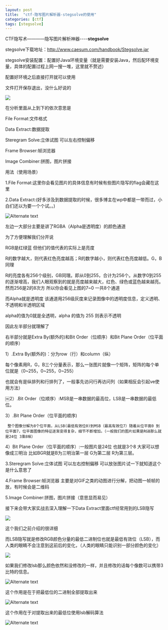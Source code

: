 ```yaml
---
layout: post
title:  "ctf-隐写图片解析器-stegsolve的使用"
categories: [ctf]
tags: [stegsolve]
---
```


CTF隐写术————隐写图片解析神器----**stegsolve**  

stegsolve下载地址：<http://www.caesum.com/handbook/Stegsolve.jar>  

stegsolve安装配置：配置好Java环境变量（就是需要安装Java，然后配环境变量，具体的配置过程上网一搜一堆，这里就不赘述）  

配置好环境之后直接打开就可以使用  



文件打开保存退出，没什么好说的  

![](C:\Users\MACHENIKE\Desktop\2.png)

在分析里面从上到下的依次意思是

File Format:文件格式

Data Extract:数据提取

Steregram Solve:立体试图 可以左右控制偏移

Frame Browser:帧浏览器

Image Combiner:拼图，图片拼接

 

用法（使用场景）

1.File Format:这里你会看见图片的具体信息有时候有些图片隐写的flag会藏在这里

2.Data Extract:(好多涉及到数据提取的时候，很多博主在wp中都是一带而过，小白们还以为要一个个试。。)  

![Alternate text](C:\Users\MACHENIKE\Desktop\3.png)  



左边一大部分主要是讲了RGBA（Alpha是透明度）的颜色通道

为了方便理解我们分开说

RGB是红绿蓝 但他们的值代表的实际上是亮度

R的数字越大，则代表红色亮度越高；R的数字越小，则代表红色亮度越低。G，B同理

R的亮度各有256个级别，GB同理。即从0到255，合计为256个。从数字0到255的逐渐增高，我们人眼观察到的就是亮度越来越大，红色、绿色或蓝色越来越亮。然而256是2的8次方 所以你会看见上图的7~0  一共8个通道

而Alpha就是透明度 该通道用256级灰度来记录图像中的透明度信息，定义透明、不透明和半透明区域

alpha的值为0就是全透明，alpha 的值为 255 则表示不透明

因此左半部分就理解了

右半部分就是Extra By(额外的)和Bit Order（位顺序）和Bit Plane Order（位平面的顺序）

1）.Extra By(额外的)：分为row（行）和column（纵）

   每个像素用R，G，B三个分量表示，那么一张图片就像一个矩阵，矩阵的每个单位就是（0~255，0~255，0~255）

   也就会有是纵排列和行排列了，一般事先访问行再访问列（如果相反会引起ve使用方法）

￼2）.Bit Order（位顺序）:MSB是一串数据的最高位，LSB是一串数据的最低位。

3）.Bit Plane Order（位平面的顺序)

     整个图像分解为8个位平面，从LSB(最低有效位0)到MSB（最高有效位7）随着从位平面0 到位平面7，位平面图像的特征逐渐变得复杂，细节不断增加。（一般我们的图片如果是RGB那么就是24位 3乘8嘛）

4）Bit Plane Order（位平面的顺序）:一般图片是24位 也就是3个8 大家可以想像成三明治 比如BGR就是B为三明治第一层 G为第二层 R为第三层。

 

3.Steregram Solve:立体试图 可以左右控制偏移 可以放张图片试一下就知道这个是什么意思了

4.Frame Browser:帧浏览器   主要是对GIF之类的动图进行分解，把动图一帧帧的放，有时候会是二维码

5.Image Combiner:拼图，图片拼接（意思显而易见）

 

接下来会带大家实战去深入理解一下Data Extract里面ctf经常用到的LSB隐写  

![](C:\Users\MACHENIKE\Desktop\4.png)

这个我们之前介绍的很详细

而LSB隐写就是修改RGB颜色分量的最低二进制位也就是最低有效位（LSB），而人类的眼睛不会注意到这前后的变化，（人类的眼睛只能识别一部分颜色的变化）  

![](C:\Users\MACHENIKE\Desktop\5.png)

如果我们修改lsb那么颜色依然和没修改的一样，并且修改的话每个像数可以携带3比特的信息。  

![Alternate text](C:\Users\MACHENIKE\Desktop\6.png)  

这个作用是在于把最低位的二进制全部提取出来  

![Alternate text](C:\Users\MACHENIKE\Desktop\7.png)  

这个作用在于对提取出来的最低位使用lsb解码算法  

![Alternate text](C:\Users\MACHENIKE\Desktop\8.png)